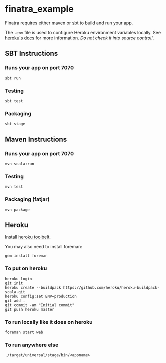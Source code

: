 # finatra_example

Finatra requires either [maven](http://maven.apache.org/) or [sbt](http://www.scala-sbt.org/release/docs/Getting-Started/Setup.html) to build and run your app.

The `.env` file is used to configure Heroku environment variables locally. See [heroku's docs](https://devcenter.heroku.com/articles/config-vars) for more information. *Do not check it into source control!*.


## SBT Instructions

### Runs your app on port 7070

    sbt run

### Testing

    sbt test

### Packaging

    sbt stage

## Maven Instructions

### Runs your app on port 7070

    mvn scala:run

### Testing

    mvn test

### Packaging (fatjar)

    mvn package

## Heroku

Install [heroku toolbelt](https://toolbelt.heroku.com/).

You may also need to install foreman:

    gem install foreman

### To put on heroku

    heroku login
    git init
    heroku create --buildpack https://github.com/heroku/heroku-buildpack-scala.git
    heroku config:set ENV=production
    git add .
    git commit -am "Initial commit"
    git push heroku master

### To run locally like it does on heroku

    foreman start web

### To run anywhere else

    ./target/universal/stage/bin/<appname>
    
